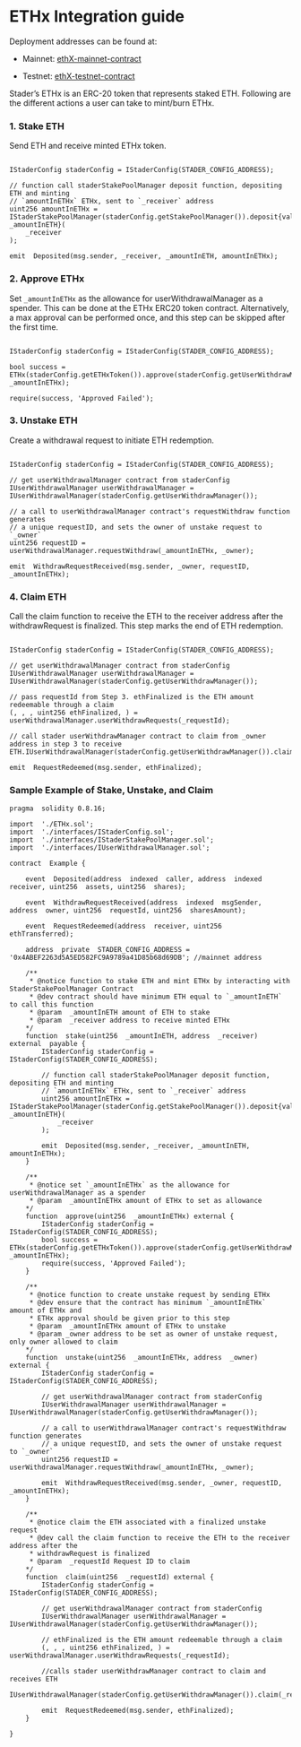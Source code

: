 
# ETHx Integration guide

  

Deployment addresses can be found at:

- Mainnet: [ethX-mainnet-contract](https://staderlabs.gitbook.io/ethereum/smart-contracts#ethx-mainnet-smart-contracts)

- Testnet: [ethX-testnet-contract](https://staderlabs.gitbook.io/ethereum/smart-contracts#ethx-testnet-smart-contracts)

  


Stader’s ETHx is an ERC-20 token that represents staked ETH. Following are the different actions a user can take to mint/burn ETHx.


### 1. Stake ETH

Send ETH and receive minted ETHx token.
 
```SOLIDITY

IStaderConfig staderConfig = IStaderConfig(STADER_CONFIG_ADDRESS);

// function call staderStakePoolManager deposit function, depositing ETH and minting
// `amountInETHx` ETHx, sent to `_receiver` address
uint256 amountInETHx = IStaderStakePoolManager(staderConfig.getStakePoolManager()).deposit{value: _amountInETH}(
	_receiver
);

emit  Deposited(msg.sender, _receiver, _amountInETH, amountInETHx);
```

### 2. Approve ETHx

Set `_amountInETHx` as the allowance for userWithdrawalManager as a spender. This can be done at the ETHx ERC20 token contract. Alternatively, a max approval can be performed once, and this step can be skipped after the first time.

```SOLIDITY

IStaderConfig staderConfig = IStaderConfig(STADER_CONFIG_ADDRESS);

bool success = ETHx(staderConfig.getETHxToken()).approve(staderConfig.getUserWithdrawManager(), _amountInETHx);

require(success, 'Approved Failed');
```

### 3. Unstake ETH 

Create a withdrawal request to initiate ETH redemption.

```SOLIDITY

IStaderConfig staderConfig = IStaderConfig(STADER_CONFIG_ADDRESS);

// get userWithdrawalManager contract from staderConfig
IUserWithdrawalManager userWithdrawalManager = IUserWithdrawalManager(staderConfig.getUserWithdrawManager());

// a call to userWithdrawalManager contract's requestWithdraw function generates 
// a unique requestID, and sets the owner of unstake request to `_owner`
uint256 requestID = userWithdrawalManager.requestWithdraw(_amountInETHx, _owner);

emit  WithdrawRequestReceived(msg.sender, _owner, requestID, _amountInETHx);
```


### 4. Claim ETH

Call the claim function to receive the ETH to the receiver address after the withdrawRequest is finalized. This step marks the end of ETH redemption.


```SOLIDITY

IStaderConfig staderConfig = IStaderConfig(STADER_CONFIG_ADDRESS);

// get userWithdrawalManager contract from staderConfig
IUserWithdrawalManager userWithdrawalManager = IUserWithdrawalManager(staderConfig.getUserWithdrawManager());

// pass requestId from Step 3. ethFinalized is the ETH amount redeemable through a claim
(, , , uint256 ethFinalized, ) = userWithdrawalManager.userWithdrawRequests(_requestId);

// call stader userWithdrawManager contract to claim from _owner address in step 3 to receive ETH.IUserWithdrawalManager(staderConfig.getUserWithdrawManager()).claim(_requestId);

emit  RequestRedeemed(msg.sender, ethFinalized);
```



### Sample Example of Stake, Unstake, and Claim

  


```SOLIDITY
pragma  solidity 0.8.16;

import  './ETHx.sol';
import  './interfaces/IStaderConfig.sol';
import  './interfaces/IStaderStakePoolManager.sol';
import  './interfaces/IUserWithdrawalManager.sol';

contract  Example {

	event  Deposited(address  indexed  caller, address  indexed  receiver, uint256  assets, uint256  shares);

	event  WithdrawRequestReceived(address  indexed  msgSender, address  owner, uint256  requestId, uint256  sharesAmount);

	event  RequestRedeemed(address  receiver, uint256  ethTransferred);

	address  private  STADER_CONFIG_ADDRESS = '0x4ABEF2263d5A5ED582FC9A9789a41D85b68d69DB'; //mainnet address

	/**
	 * @notice function to stake ETH and mint ETHx by interacting with StaderStakePoolManager Contract
	 * @dev contract should have minimum ETH equal to `_amountInETH` to call this function
	 * @param  _amountInETH amount of ETH to stake
	 * @param  _receiver address to receive minted ETHx
	*/
	function  stake(uint256  _amountInETH, address  _receiver) external  payable {
		IStaderConfig staderConfig = IStaderConfig(STADER_CONFIG_ADDRESS);

		// function call staderStakePoolManager deposit function, depositing ETH and minting
		// `amountInETHx` ETHx, sent to `_receiver` address
		uint256 amountInETHx = IStaderStakePoolManager(staderConfig.getStakePoolManager()).deposit{value: _amountInETH}(
			_receiver
		);

		emit  Deposited(msg.sender, _receiver, _amountInETH, amountInETHx);
	}

	/**
	 * @notice set `_amountInETHx` as the allowance for userWithdrawalManager as a spender
	 * @param  _amountInETHx amount of ETHx to set as allowance
	*/
	function  approve(uint256  _amountInETHx) external {
		IStaderConfig staderConfig = IStaderConfig(STADER_CONFIG_ADDRESS);
		bool success = ETHx(staderConfig.getETHxToken()).approve(staderConfig.getUserWithdrawManager(), _amountInETHx);
		require(success, 'Approved Failed');
	}

	/**
	 * @notice function to create unstake request by sending ETHx
	 * @dev ensure that the contract has minimum `_amountInETHx` amount of ETHx and
	 * ETHx approval should be given prior to this step
	 * @param  _amountInETHx amount of ETHx to unstake
	 * @param _owner address to be set as owner of unstake request, only owner allowed to claim
	*/
	function  unstake(uint256  _amountInETHx, address  _owner) external {
		IStaderConfig staderConfig = IStaderConfig(STADER_CONFIG_ADDRESS);

		// get userWithdrawalManager contract from staderConfig
		IUserWithdrawalManager userWithdrawalManager = IUserWithdrawalManager(staderConfig.getUserWithdrawManager());

		// a call to userWithdrawalManager contract's requestWithdraw function generates 
		// a unique requestID, and sets the owner of unstake request to `_owner`
		uint256 requestID = userWithdrawalManager.requestWithdraw(_amountInETHx, _owner);

		emit  WithdrawRequestReceived(msg.sender, _owner, requestID, _amountInETHx);
	}

	/**
	 * @notice claim the ETH associated with a finalized unstake request
	 * @dev call the claim function to receive the ETH to the receiver address after the 
	 * withdrawRequest is finalized
	 * @param  _requestId Request ID to claim
	*/
	function  claim(uint256  _requestId) external {
		IStaderConfig staderConfig = IStaderConfig(STADER_CONFIG_ADDRESS);

		// get userWithdrawalManager contract from staderConfig
		IUserWithdrawalManager userWithdrawalManager = IUserWithdrawalManager(staderConfig.getUserWithdrawManager());

		// ethFinalized is the ETH amount redeemable through a claim
		(, , , uint256 ethFinalized, ) = userWithdrawalManager.userWithdrawRequests(_requestId);

		//calls stader userWithdrawManager contract to claim and receives ETH
		IUserWithdrawalManager(staderConfig.getUserWithdrawManager()).claim(_requestId);

		emit  RequestRedeemed(msg.sender, ethFinalized);
	}

}
```

  

